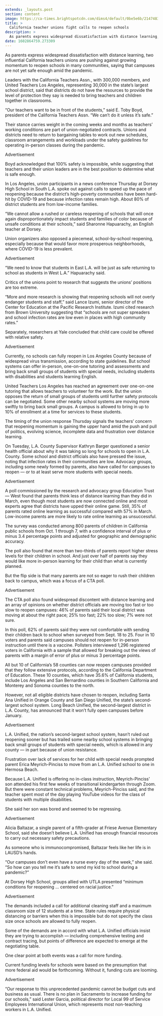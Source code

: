 ```yaml
--- 
extends: _layouts.post 
section: content 
image: https://ca-times.brightspotcdn.com/dims4/default/0be5e6b/2147483647/strip/true/crop/3900x2048+0+211/resize/1200x630!/quality/90/?url=https%3A%2F%2Fcalifornia-times-brightspot.s3.amazonaws.com%2F37%2Fda%2F95903b834cb99ccdea13853a646d%2Fla-photos-1staff-621085-me-1001-pressure-to-reopen-schools-6-gmf.jpg 
title: > 
  California teacher unions fight calls to reopen schools 
description: > 
  As parents express widespread dissatisfaction with distance learning, two influential California teachers unions are pushing against growing momentum to reopen schools in many communities, saying that campuses are not yet safe enough amid the pandemic.“Our teachers want to be in front of the students,” said E. Toby Boyd, president of the California Teachers Assn.These 10 counties, which have 35.6% of California students, include Los Angeles and San Bernardino counties in Southern California and Monterey and Sonoma counties to the north.Frustration over lack of services for her child with special needs prompted parent Erica Meyrich-Pinciss to move from an L.A. Unified school to one in Hermosa Beach.Because L.A. Unified is offering no in-class instruction, Meyrich-Pinciss’ son attended his first few weeks of transitional kindergarten through Zoom. 
date: 1602864759.273309 
--- 
```

As parents express widespread dissatisfaction with distance learning, two influential California teachers unions are pushing against growing momentum to reopen schools in many communities, saying that campuses are not yet safe enough amid the pandemic.

Leaders with the California Teachers Assn., with 300,000 members, and United Teachers Los Angeles, representing 30,000 in the state’s largest school district, said that districts do not have the resources to provide the level of protection they say is needed to bring teachers and children together in classrooms.

“Our teachers want to be in front of the students,” said E. Toby Boyd, president of the California Teachers Assn. “We can’t do it unless it’s safe.”

Their stance carries weight in the coming weeks and months as teachers’ working conditions are part of union-negotiated contracts. Unions and districts need to return to bargaining tables to work out new schedules, classroom arrangements and workloads under the safety guidelines for operating in-person classes during the pandemic.

Advertisement

Boyd acknowledged that 100% safety is impossible, while suggesting that teachers and their union leaders are in the best position to determine what is safe enough.

In Los Angeles, union participants in a news conference Thursday at Dorsey High School in South L.A. spoke out against calls to speed up the pace of reopening because the district’s high-poverty communities have been hard-hit by COVID-19 and because infection rates remain high. About 80% of district students are from low-income families.

“We cannot allow a rushed or careless reopening of schools that will once again disproportionately impact students and families of color because of unsafe conditions at their schools,” said Sharonne Hapuarachy, an English teacher at Dorsey.

Union organizers also opposed a piecemeal, school-by-school reopening, especially because that would favor more prosperous neighborhoods, where COVID-19 is less prevalent.

Advertisement

“We need to know that students in East L.A. will be just as safe returning to school as students in West L.A.” Hapuarachy said.

Critics of the unions point to research that suggests the unions’ positions are too extreme.

“More and more research is showing that reopening schools will not overly endanger students and staff,” said Lance Izumi, senior director of the Center for Education at the Pacific Research Institute. Izumi cited research from Brown University suggesting that “schools are not super spreaders and school infection rates are low even in places with high community rates.”

Separately, researchers at Yale concluded that child care could be offered with relative safety.

Advertisement

Currently, no schools can fully reopen in Los Angeles County because of widespread virus transmission, according to state guidelines. But school systems can offer in-person, one-on-one tutoring and assessments and bring back small groups of students with special needs, including students with disabilities and students learning English.

United Teachers Los Angeles has reached an agreement over one-on-one tutoring that allows teachers to volunteer for the work. But the union opposes the return of small groups of students until further safety protocols can be negotiated. Some other nearby school systems are moving more swiftly to bring back small groups. A campus is allowed to bring in up to 10% of enrollment at a time for services to these students.

The timing of the union response Thursday signals the teachers’ concern that reopening momentum is gaining the upper hand amid the push and pull of politics, evolving science, incomplete data and frustration over distance learning.

On Tuesday, L.A. County Supervisor Kathryn Barger questioned a senior health official about why it was taking so long for schools to open in L.A. County. Some school and district officials also have pressed the issue, noting that infection rates in their communities are low. Advocacy groups, including some newly formed by parents, also have called for campuses to reopen — or to at least serve more students with special needs.

Advertisement

A poll commissioned by the research and advocacy group Education Trust — West found that parents think less of distance learning than they did in March, even though most students are now connected online and most experts agree that districts have upped their online game. Still, 35% of parents rated online learning as successful compared with 57% in March. Low-income parents are more likely to rate online learning as unsuccessful.

The survey was conducted among 800 parents of children in California public schools from Oct. 1 through 7, with a confidence interval of plus or minus 3.4 percentage points and adjusted for geographic and demographic accuracy.

The poll also found that more than two-thirds of parents report higher stress levels for their children in school. And just over half of parents say they would like more in-person learning for their child than what is currently planned.

But the flip side is that many parents are not so eager to rush their children back to campus, which was a focus of a CTA poll.

Advertisement

The CTA poll also found widespread discontent with distance learning and an array of opinions on whether district officials are moving too fast or too slow to reopen campuses: 46% of parents said their local district was moving at about the right pace; 25% too fast; 22% too slow; 7% were not sure.

In this poll, 62% of parents said they were not comfortable with sending their children back to school when surveyed from Sept. 18 to 25. Four in 10 voters and parents said campuses should not reopen for in-person instruction until there is a vaccine. Pollsters interviewed 1,296 registered voters in California with a sample that allowed for breaking out the views of parents with a margin of error of plus or minus 3 percentage points.

All but 10 of California’s 58 counties can now reopen campuses provided that they follow extensive protocols, according to the California Department of Education. These 10 counties, which have 35.6% of California students, include Los Angeles and San Bernardino counties in Southern California and Monterey and Sonoma counties to the north.

However, not all eligible districts have chosen to reopen, including Santa Ana Unified in Orange County and San Diego Unified, the state’s second-largest school system. Long Beach Unified, the second-largest district in L.A. County, has announced that it won’t fully open campuses before January.

Advertisement

L.A. Unified, the nation’s second-largest school system, hasn’t ruled out reopening sooner but has trailed some nearby school systems in bringing back small groups of students with special needs, which is allowed in any county — in part because of union resistance.

Frustration over lack of services for her child with special needs prompted parent Erica Meyrich-Pinciss to move from an L.A. Unified school to one in Hermosa Beach.

Because L.A. Unified is offering no in-class instruction, Meyrich-Pinciss’ son attended his first few weeks of transitional kindergarten through Zoom. But there were constant technical problems, Meyrich-Pinciss said, and the teacher spent most of the day playing YouTube videos for the class of students with multiple disabilities.

She said her son was bored and seemed to be regressing.

Advertisement

Alicia Baltazar, a single parent of a fifth-grader at Friese Avenue Elementary School, said she doesn’t believe L.A. Unified has enough financial resources to carry out necessary safety precautions.

As someone who is immunocompromised, Baltazar feels like her life is in LAUSD’s hands.

“Our campuses don’t even have a nurse every day of the week,” she said. “So how can you tell me it’s safe to send my kid to school during a pandemic?”

At Dorsey High School, groups allied with UTLA presented “minimum conditions for reopening ... centered on racial justice.”

Advertisement

The demands included a call for additional cleaning staff and a maximum classroom size of 12 students at a time. State rules require physical distancing or barriers when this is impossible but do not specify the class size once schools are allowed to fully reopen.

Some of the demands are in accord with what L.A. Unified officials insist they are trying to accomplish — including comprehensive testing and contract tracing, but points of difference are expected to emerge at the negotiating table.

One clear point at both events was a call for more funding.

Current funding levels for schools were based on the presumption that more federal aid would be forthcoming. Without it, funding cuts are looming.

Advertisement

“Our response to this unprecedented pandemic cannot be budget cuts and business as usual. There is no plan in Sacramento to increase funding for our schools,” said Lester Garcia, political director for Local 99 of Service Employees International Union, which represents most non-teaching workers in L.A. Unified.